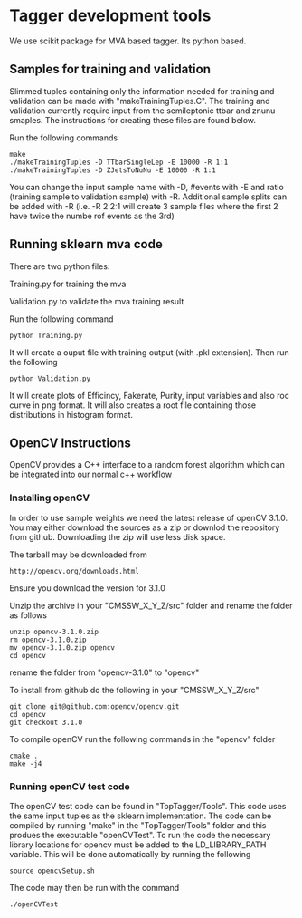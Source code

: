 # Tagger development tools

We use scikit package for MVA based tagger. Its python based.

## Samples for training and validation

Slimmed tuples containing only the information needed for training and validation can be made with "makeTrainingTuples.C".  The training and validation currently require input from the semileptonic ttbar and znunu smaples.  The instructions for creating these files are found below.

Run the following commands

```
make 
./makeTrainingTuples -D TTbarSingleLep -E 10000 -R 1:1
./makeTrainingTuples -D ZJetsToNuNu -E 10000 -R 1:1
```

You can change the input sample name with -D, #events with -E and ratio (training sample to validation sample) with -R.  Additional sample splits can be added with -R (i.e. -R 2:2:1 will create 3 sample files where the first 2 have twice the numbe rof events as the 3rd)

## Running sklearn mva code

There are two python files: 

Training.py for training the mva

Validation.py to validate the mva training result

Run the following command

```
python Training.py
```

It will create a ouput file with training output (with .pkl extension). Then run the following

```
python Validation.py
```

It will create plots of Efficincy, Fakerate, Purity, input variables and also roc curve in png format. It will also creates a root file containing those distributions in histogram format.

## OpenCV Instructions 

OpenCV provides a C++ interface to a random forest algorithm which can be integrated into our normal c++ workflow

### Installing openCV

In order to use sample weights we need the latest release of openCV 3.1.0.  You may either download the sources as a zip or downlod the repository from github. Downloading the zip will use less disk space.

The tarball may be downloaded from 

```
http://opencv.org/downloads.html
```

Ensure you download the version for 3.1.0

Unzip the archive in your "CMSSW_X_Y_Z/src" folder and rename the folder as follows

```
unzip opencv-3.1.0.zip
rm opencv-3.1.0.zip
mv opencv-3.1.0.zip opencv
cd opencv
```

rename the folder from "opencv-3.1.0" to "opencv"

To install from github do the following in your "CMSSW_X_Y_Z/src"

```
git clone git@github.com:opencv/opencv.git
cd opencv
git checkout 3.1.0
```

To compile openCV run the following commands in the "opencv" folder

```
cmake .
make -j4
```

### Running openCV test code

The openCV test code can be found in "TopTagger/Tools".  This code uses the same input tuples as the sklearn implementation.  The code can be compiled by running "make" in the "TopTagger/Tools" folder and this produes the executable "openCVTest".  To run the code the necessary library locations for opencv must be added to the LD_LIBRARY_PATH variable.  This will be done automatically by running the following

```
source opencvSetup.sh
```

The code may then be run with the command 

```
./openCVTest
```